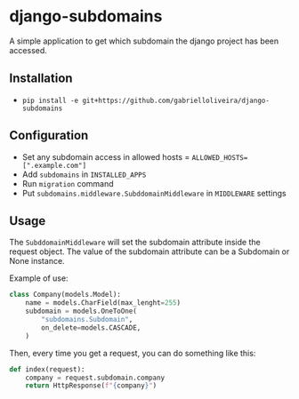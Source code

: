 # django-subdomains

A simple application to get which subdomain the django project has been accessed.

## Installation

- `pip install -e git+https://github.com/gabrielloliveira/django-subdomains`

## Configuration

- Set any subdomain access in allowed hosts = `ALLOWED_HOSTS=[".example.com"]`
- Add `subdomains` in `INSTALLED_APPS`
- Run `migration` command
- Put `subdomains.middleware.SubddomainMiddleware` in `MIDDLEWARE` settings

## Usage

The `SubddomainMiddleware` will set the subdomain attribute inside the request object. 
The value of the subdomain attribute can be a Subdomain or None instance.

Example of use:

```python
class Company(models.Model):
    name = models.CharField(max_lenght=255)
    subdomain = models.OneToOne(
        "subdomains.Subdomain", 
        on_delete=models.CASCADE, 
    )
```

Then, every time you get a request, you can do something like this:

```python
def index(request):
    company = request.subdomain.company
    return HttpResponse(f"{company}")
```

